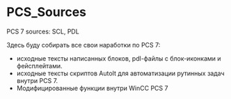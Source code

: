# PCS_Sources
PCS 7 sources: SCL, PDL

Здесь буду собирать все свои наработки по PCS 7:
* исходные тексты написанных блоков, pdl-файлы с блок-иконками и фейсплейтами.
* исходные тексты скриптов AutoIt для автоматизации рутинных задач внутри PCS 7.
* Модифицированные функции внутри WinCC PCS 7
